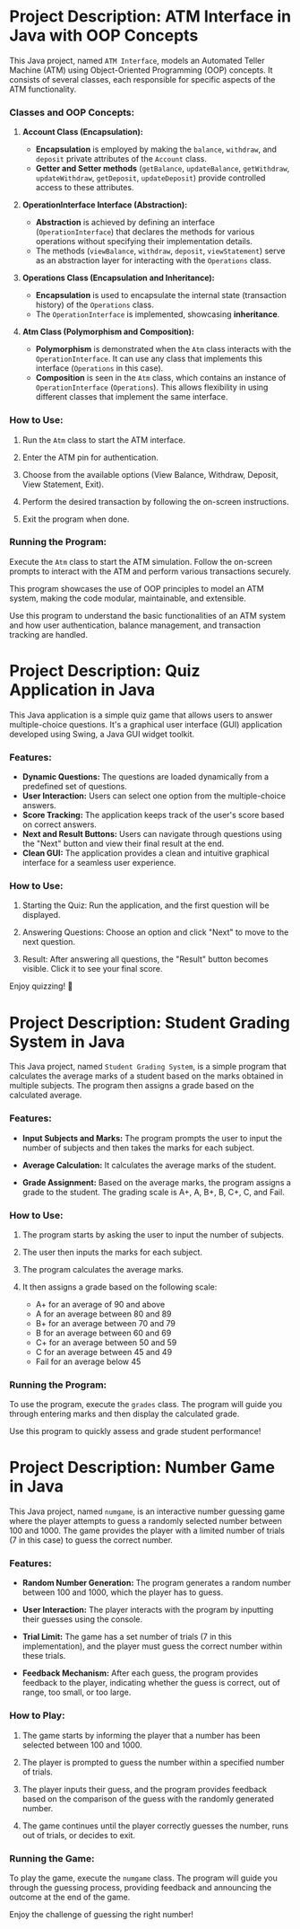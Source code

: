 # Project Description: ATM Interface in Java with OOP Concepts

This Java project, named `ATM Interface`, models an Automated Teller Machine (ATM) using Object-Oriented Programming (OOP) concepts. It consists of several classes, each responsible for specific aspects of the ATM functionality.

### Classes and OOP Concepts:

1. **Account Class (Encapsulation):**
   - **Encapsulation** is employed by making the `balance`, `withdraw`, and `deposit` private attributes of the `Account` class.
   - **Getter and Setter methods** (`getBalance`, `updateBalance`, `getWithdraw`, `updateWithdraw`, `getDeposit`, `updateDeposit`) provide controlled access to these attributes.

2. **OperationInterface Interface (Abstraction):**
   - **Abstraction** is achieved by defining an interface (`OperationInterface`) that declares the methods for various operations without specifying their implementation details.
   - The methods (`viewBalance`, `withdraw`, `deposit`, `viewStatement`) serve as an abstraction layer for interacting with the `Operations` class.

3. **Operations Class (Encapsulation and Inheritance):**
   - **Encapsulation** is used to encapsulate the internal state (transaction history) of the `Operations` class.
   - The `OperationInterface` is implemented, showcasing **inheritance**.

4. **Atm Class (Polymorphism and Composition):**
   - **Polymorphism** is demonstrated when the `Atm` class interacts with the `OperationInterface`. It can use any class that implements this interface (`Operations` in this case).
   - **Composition** is seen in the `Atm` class, which contains an instance of `OperationInterface` (`Operations`). This allows flexibility in using different classes that implement the same interface.

### How to Use:

1. Run the `Atm` class to start the ATM interface.

2. Enter the ATM pin for authentication.

3. Choose from the available options (View Balance, Withdraw, Deposit, View Statement, Exit).

4. Perform the desired transaction by following the on-screen instructions.

5. Exit the program when done.

### Running the Program:

Execute the `Atm` class to start the ATM simulation. Follow the on-screen prompts to interact with the ATM and perform various transactions securely.

This program showcases the use of OOP principles to model an ATM system, making the code modular, maintainable, and extensible.

Use this program to understand the basic functionalities of an ATM system and how user authentication, balance management, and transaction tracking are handled.

# Project Description: Quiz Application in Java

This Java application is a simple quiz game that allows users to answer multiple-choice questions. It's a graphical user interface (GUI) application developed using Swing, a Java GUI widget toolkit.

### Features:

- **Dynamic Questions:** The questions are loaded dynamically from a predefined set of questions.
- **User Interaction:** Users can select one option from the multiple-choice answers.
- **Score Tracking:** The application keeps track of the user's score based on correct answers.
- **Next and Result Buttons:** Users can navigate through questions using the "Next" button and view their final result at the end.
- **Clean GUI:** The application provides a clean and intuitive graphical interface for a seamless user experience.

### How to Use:

1. Starting the Quiz: Run the application, and the first question will be displayed.
   
2. Answering Questions: Choose an option and click "Next" to move to the next question.
   
3. Result: After answering all questions, the "Result" button becomes visible. Click it to see your final score.

Enjoy quizzing! 🚀

# Project Description: Student Grading System in Java

This Java project, named `Student Grading System`, is a simple program that calculates the average marks of a student based on the marks obtained in multiple subjects. The program then assigns a grade based on the calculated average.

### Features:

- **Input Subjects and Marks:** The program prompts the user to input the number of subjects and then takes the marks for each subject.

- **Average Calculation:** It calculates the average marks of the student.

- **Grade Assignment:** Based on the average marks, the program assigns a grade to the student. The grading scale is A+, A, B+, B, C+, C, and Fail.

### How to Use:

1. The program starts by asking the user to input the number of subjects.

2. The user then inputs the marks for each subject.

3. The program calculates the average marks.

4. It then assigns a grade based on the following scale:
   - A+ for an average of 90 and above
   - A for an average between 80 and 89
   - B+ for an average between 70 and 79
   - B for an average between 60 and 69
   - C+ for an average between 50 and 59
   - C for an average between 45 and 49
   - Fail for an average below 45

### Running the Program:

To use the program, execute the `grades` class. The program will guide you through entering marks and then display the calculated grade.

Use this program to quickly assess and grade student performance!

# Project Description: Number Game in Java

This Java project, named `numgame`, is an interactive number guessing game where the player attempts to guess a randomly selected number between 100 and 1000. The game provides the player with a limited number of trials (7 in this case) to guess the correct number.

### Features:

- **Random Number Generation:** The program generates a random number between 100 and 1000, which the player has to guess.

- **User Interaction:** The player interacts with the program by inputting their guesses using the console.

- **Trial Limit:** The game has a set number of trials (7 in this implementation), and the player must guess the correct number within these trials.

- **Feedback Mechanism:** After each guess, the program provides feedback to the player, indicating whether the guess is correct, out of range, too small, or too large.

### How to Play:

1. The game starts by informing the player that a number has been selected between 100 and 1000.

2. The player is prompted to guess the number within a specified number of trials.

3. The player inputs their guess, and the program provides feedback based on the comparison of the guess with the randomly generated number.

4. The game continues until the player correctly guesses the number, runs out of trials, or decides to exit.

### Running the Game:

To play the game, execute the `numgame` class. The program will guide you through the guessing process, providing feedback and announcing the outcome at the end of the game.

Enjoy the challenge of guessing the right number!
